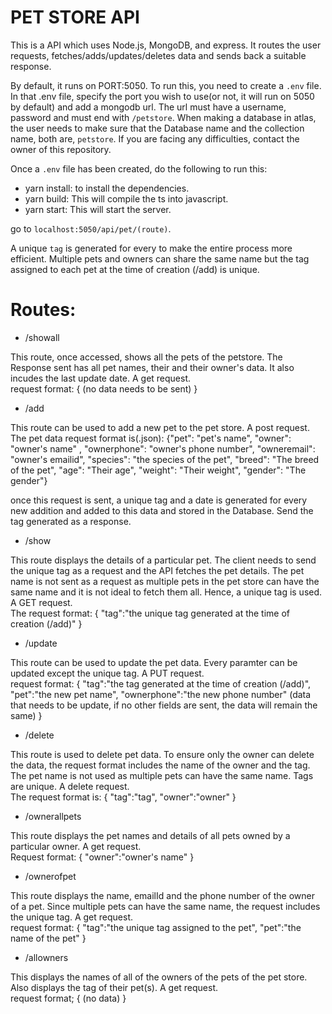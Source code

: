 # PET STORE API

This is a API which uses Node.js, MongoDB, and express. It routes the user requests, fetches/adds/updates/deletes data and sends back a suitable response. 

By default, it runs on PORT:5050. 
To run this, you need to create a `.env` file. In that .env file, specify the port you wish to use(or not, it will run on 5050 by default) and add a mongodb url. The url must have a username, password and must end with `/petstore`. When making a database in atlas, the user needs to make sure that the Database name and the collection name, both are, `petstore`. 
If you are facing any difficulties, contact the owner of this repository. 

Once a `.env` file has been created, do the following to run this:

* yarn install: to install the dependencies.
* yarn build: This will compile the ts into javascript. 
* yarn start: This will start the server.

go to `localhost:5050/api/pet/(route)`. 

A unique `tag` is generated for every to make the entire process more efficient. Multiple pets and owners can share the same name but the tag assigned to each pet at the time of
creation (/add) is unique.

# Routes: 
* /showall 

This route, once accessed, shows all the pets of the petstore. The Response sent has all pet names, their and their owner's data. It also incudes the last update date. 
A get request. <br/> request format:
{
  (no data needs to be sent)
}

* /add

This route can be used to add a new pet to the pet store. 
A post request.
<br/> The pet data request format is(.json):
            {"pet": "pet's name",
            "owner": "owner's name" ,
            "ownerphone": "owner's phone number",
            "owneremail": "owner's emailid",
            "species": "the species of the pet",
            "breed": "The breed of the pet",
            "age": "Their age",
            "weight": "Their weight",
            "gender": "The gender"}
            
once this request is sent, a unique tag and a date is generated for every new addition and added to this data and stored in the Database. Send the tag generated as a response. 

* /show 

This route displays the details of a particular pet. The client needs to send the unique tag as a request and the API fetches the pet details. The pet name is not sent as a request as multiple pets in the pet store can have the same name and it is not ideal to fetch them all. Hence, a unique tag is used.
A GET request.
<br/> The request format:
{
  "tag":"the unique tag generated at the time of creation (/add)"
}

* /update

This route can be used to update the pet data. Every paramter can be updated except the unique tag.
A PUT request.
<br/> request format:
{
"tag":"the tag generated at the time of creation (/add)",
"pet":"the new pet name",
"ownerphone":"the new phone number"
(data that needs to be update, if no other fields are sent, the data will remain the same)
}

* /delete

This route is used to delete pet data. To ensure only the owner can delete the data, the request format includes the name of the owner and the tag. The pet name is not used as multiple pets can have the same name. Tags are unique.
A delete request.
<br/> The request format is:
{
"tag":"tag",
"owner":"owner"
}

* /ownerallpets

This route displays the pet names and details of all pets owned by a particular owner. 
A get request.
<br/> Request format:
{
"owner":"owner's name"
}

* /ownerofpet

This route displays the name, emailId and the phone number of the owner of a pet. Since multiple pets can have the same name, the request includes the unique tag. 
A get request.
<br/> request format:
{
"tag":"the unique tag assigned to the pet",
"pet":"the name of the pet"
}

* /allowners

This displays the names of all of the owners of the pets of the pet store. Also displays the tag of their pet(s). 
A get request. 
<br/> request format;
{
(no data)
}
